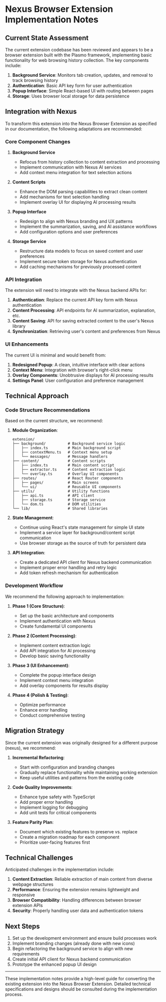 # Nexus Browser Extension Implementation Notes

## Current State Assessment

The current extension codebase has been reviewed and appears to be a browser extension built with the Plasmo framework, implementing basic functionality for web browsing history collection. The key components include:

1. **Background Service**: Monitors tab creation, updates, and removal to track browsing history
2. **Authentication**: Basic API key form for user authentication
3. **Popup Interface**: Simple React-based UI with routing between pages
4. **Storage**: Uses browser local storage for data persistence

## Integration with Nexus

To transform this extension into the Nexus Browser Extension as specified in our documentation, the following adaptations are recommended:

### Core Component Changes

1. **Background Service**
   - Refocus from history collection to content extraction and processing
   - Implement communication with Nexus AI services
   - Add context menu integration for text selection actions

2. **Content Scripts**
   - Enhance the DOM parsing capabilities to extract clean content
   - Add mechanisms for text selection handling
   - Implement overlay UI for displaying AI processing results

3. **Popup Interface**
   - Redesign to align with Nexus branding and UX patterns
   - Implement the summarization, saving, and AI assistance workflows
   - Add configuration options and user preferences

4. **Storage Service**
   - Restructure data models to focus on saved content and user preferences
   - Implement secure token storage for Nexus authentication
   - Add caching mechanisms for previously processed content

### API Integration

The extension will need to integrate with the Nexus backend APIs for:

1. **Authentication**: Replace the current API key form with Nexus authentication
2. **Content Processing**: API endpoints for AI summarization, explanation, etc.
3. **Content Saving**: API for saving extracted content to the user's Nexus library
4. **Synchronization**: Retrieving user's content and preferences from Nexus

### UI Enhancements

The current UI is minimal and would benefit from:

1. **Redesigned Popup**: A clean, intuitive interface with clear actions
2. **Context Menu**: Integration with browser's right-click menu
3. **Overlay Components**: Unobtrusive displays for AI processing results
4. **Settings Panel**: User configuration and preference management

## Technical Approach

### Code Structure Recommendations

Based on the current structure, we recommend:

1. **Module Organization**:
   ```
   extension/
   ├── background/          # Background service logic
   │   ├── index.ts         # Main background script 
   │   ├── contextMenu.ts   # Context menu setup
   │   └── messages/        # Message handlers
   ├── content/             # Content scripts
   │   ├── index.ts         # Main content script
   │   ├── extractor.ts     # Content extraction logic
   │   └── overlay.ts       # Overlay UI components
   ├── routes/              # React Router components
   │   ├── pages/           # Main screens
   │   └── ui/              # Reusable UI components
   ├── utils/               # Utility functions 
   │   ├── api.ts           # API client
   │   ├── storage.ts       # Storage service
   │   └── dom.ts           # DOM utilities
   └── lib/                 # Shared libraries
   ```

2. **State Management**:
   - Continue using React's state management for simple UI state
   - Implement a service layer for background/content script communication
   - Use browser storage as the source of truth for persistent data

3. **API Integration**:
   - Create a dedicated API client for Nexus backend communication
   - Implement proper error handling and retry logic
   - Add token refresh mechanism for authentication

### Development Workflow

We recommend the following approach to implementation:

1. **Phase 1 (Core Structure)**:
   - Set up the basic architecture and components
   - Implement authentication with Nexus
   - Create fundamental UI components

2. **Phase 2 (Content Processing)**:
   - Implement content extraction logic
   - Add API integration for AI processing
   - Develop basic saving functionality

3. **Phase 3 (UI Enhancement)**:
   - Complete the popup interface design
   - Implement context menu integration
   - Add overlay components for results display

4. **Phase 4 (Polish & Testing)**:
   - Optimize performance
   - Enhance error handling
   - Conduct comprehensive testing

## Migration Strategy

Since the current extension was originally designed for a different purpose (nexus), we recommend:

1. **Incremental Refactoring**:
   - Start with configuration and branding changes
   - Gradually replace functionality while maintaining working extension
   - Keep useful utilities and patterns from the existing code

2. **Code Quality Improvements**:
   - Enhance type safety with TypeScript
   - Add proper error handling
   - Implement logging for debugging
   - Add unit tests for critical components

3. **Feature Parity Plan**:
   - Document which existing features to preserve vs. replace
   - Create a migration roadmap for each component
   - Prioritize user-facing features first

## Technical Challenges

Anticipated challenges in the implementation include:

1. **Content Extraction**: Reliable extraction of main content from diverse webpage structures
2. **Performance**: Ensuring the extension remains lightweight and responsive
3. **Browser Compatibility**: Handling differences between browser extension APIs
4. **Security**: Properly handling user data and authentication tokens

## Next Steps

1. Set up the development environment and ensure build processes work
2. Implement branding changes (already done with new icons)
3. Begin refactoring the background service to align with new requirements
4. Create initial API client for Nexus backend communication
5. Prototype the enhanced popup UI design

---

These implementation notes provide a high-level guide for converting the existing extension into the Nexus Browser Extension. Detailed technical specifications and designs should be consulted during the implementation process. 